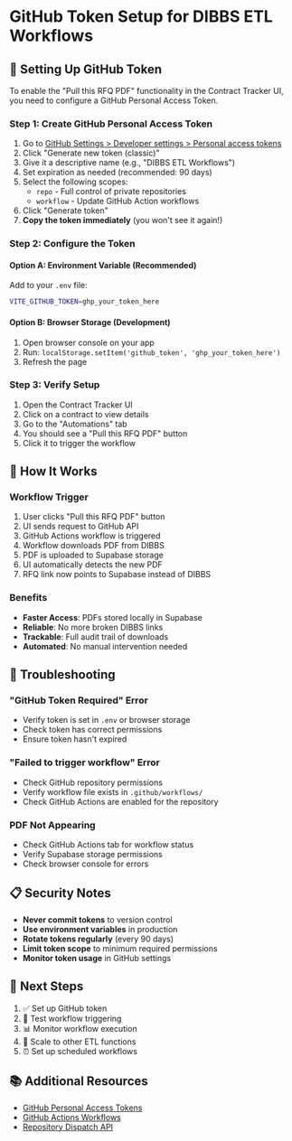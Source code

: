 # GitHub Token Setup for DIBBS ETL Workflows

## 🔑 **Setting Up GitHub Token**

To enable the "Pull this RFQ PDF" functionality in the Contract Tracker UI, you need to configure a GitHub Personal Access Token.

### **Step 1: Create GitHub Personal Access Token**

1. Go to [GitHub Settings > Developer settings > Personal access tokens](https://github.com/settings/tokens)
2. Click "Generate new token (classic)"
3. Give it a descriptive name (e.g., "DIBBS ETL Workflows")
4. Set expiration as needed (recommended: 90 days)
5. Select the following scopes:
   - `repo` - Full control of private repositories
   - `workflow` - Update GitHub Action workflows
6. Click "Generate token"
7. **Copy the token immediately** (you won't see it again!)

### **Step 2: Configure the Token**

#### **Option A: Environment Variable (Recommended)**
Add to your `.env` file:
```bash
VITE_GITHUB_TOKEN=ghp_your_token_here
```

#### **Option B: Browser Storage (Development)**
1. Open browser console on your app
2. Run: `localStorage.setItem('github_token', 'ghp_your_token_here')`
3. Refresh the page

### **Step 3: Verify Setup**

1. Open the Contract Tracker UI
2. Click on a contract to view details
3. Go to the "Automations" tab
4. You should see a "Pull this RFQ PDF" button
5. Click it to trigger the workflow

## 🚀 **How It Works**

### **Workflow Trigger**
1. User clicks "Pull this RFQ PDF" button
2. UI sends request to GitHub API
3. GitHub Actions workflow is triggered
4. Workflow downloads PDF from DIBBS
5. PDF is uploaded to Supabase storage
6. UI automatically detects the new PDF
7. RFQ link now points to Supabase instead of DIBBS

### **Benefits**
- **Faster Access**: PDFs stored locally in Supabase
- **Reliable**: No more broken DIBBS links
- **Trackable**: Full audit trail of downloads
- **Automated**: No manual intervention needed

## 🔧 **Troubleshooting**

### **"GitHub Token Required" Error**
- Verify token is set in `.env` or browser storage
- Check token has correct permissions
- Ensure token hasn't expired

### **"Failed to trigger workflow" Error**
- Check GitHub repository permissions
- Verify workflow file exists in `.github/workflows/`
- Check GitHub Actions are enabled for the repository

### **PDF Not Appearing**
- Check GitHub Actions tab for workflow status
- Verify Supabase storage permissions
- Check browser console for errors

## 📋 **Security Notes**

- **Never commit tokens** to version control
- **Use environment variables** in production
- **Rotate tokens regularly** (every 90 days)
- **Limit token scope** to minimum required permissions
- **Monitor token usage** in GitHub settings

## 🎯 **Next Steps**

1. ✅ Set up GitHub token
2. 🔄 Test workflow triggering
3. 📊 Monitor workflow execution
4. 🚀 Scale to other ETL functions
5. ⏰ Set up scheduled workflows

## 📚 **Additional Resources**

- [GitHub Personal Access Tokens](https://docs.github.com/en/authentication/keeping-your-account-and-data-secure/creating-a-personal-access-token)
- [GitHub Actions Workflows](https://docs.github.com/en/actions/using-workflows)
- [Repository Dispatch API](https://docs.github.com/en/rest/repos/repos#create-a-repository-dispatch-event)
